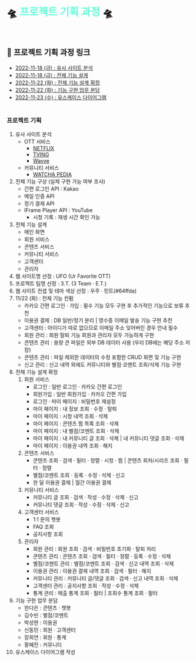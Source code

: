 # 🛸 <span style="color: #64ffda;">프로젝트 기획 과정</span> 🛸
<br>

## 🧩 프로젝트 기획 과정 링크

- [2022-11-18 (금) : 유사 사이트 분석](https://github.com/RayJun-M/KH_Final-Project/blob/main/Document/Project-Proposal/Analysis_Similar-Websites.png)
- [2022-11-18 (금) : 전체 기능 설계](https://github.com/RayJun-M/KH_Final-Project/blob/main/Document/Project-Proposal/Functional-Design.png)
- [2022-11-22 (화) : 전체 기능 설계 확정](https://github.com/RayJun-M/KH_Final-Project/blob/main/Document/Project-Proposal/Functional-Design_Feedback.png)
- [2022-11-22 (화) : 기능 구현 업무 분담](https://github.com/RayJun-M/KH_Final-Project/blob/main/Document/Project-Proposal/Function-Implementation_Role.png)
- [2022-11-23 (수) : 유스케이스 다이어그램](https://github.com/RayJun-M/KH_Final-Project/blob/main/Document/Project-Proposal/Use-Case-Diagram.jpg)
<br><br>

### 프로젝트 기획
1. 유사 사이트 분석
	- OTT 서비스
		- [NETFLIX](https://www.netflix.com/kr/)
		- [TVING](https://www.tving.com/onboarding)
		- [Wavve](https://www.wavve.com/index.html)
	- 커뮤니티 서비스
		- [WATCHA PEDIA](https://pedia.watcha.com/ko-KR)
2. 전체 기능 구상 (실제 구현 가능 여부 조사)
	- 간편 로그인 API : Kakao
	- 메일 인증 API
	- 정기 결제 API
	- IFrame Player API : YouTube
		- 시청 기록 : 재생 시간 확인 가능
3. 전체 기능 설계
	- 메인 화면
	- 회원 서비스
	- 콘텐츠 서비스
	- 커뮤니티 서비스
	- 고객센터
	- 관리자
4. 웹 사이트명 선정 : UFO (Ur Favorite OTT)
5. 프로젝트 팀명 선정 : 3.T. (3 Team · E.T.)
6. 웹 사이트 컨셉 및 테마 색상 선정 : 우주 · 민트(#64ffda)
7. 11/22 (화) : 전체 기능 컨펌
	- 카카오 간편 로그인 · 가입 : 필수 기능 모두 구현 후 추가적인 기능으로 보류 추천
	- 이용권 결제 : DB 일반/정기 분리 | 영수증 이메일 발송 기능 구현 추천
	- 고객센터 : 아이디가 따로 없으므로 이메일 주소 잊어버린 경우 안내 필수
	- 회원 관리 : 회원 탈퇴 기능 회원과 관리자 모두 가능하게 구현
	- 콘텐츠 관리 : 용량 큰 파일은 외부 DB 데이터 사용 (우리 DB에는 해당 주소 저장)
	- 콘텐츠 관리 : 파일 제외한 데이터의 수정 포함한 CRUD 화면 및 기능 구현
	- 신고 관리 : 신고 내역 외에도 커뮤니티와 별점·코멘트 조회/삭제 기능 구현
8. 전체 기능 설계 확정
	1. 회원 서비스
		- 로그인 : 일반 로그인 · 카카오 간편 로그인
		- 회원가입 : 일반 회원가입 · 카카오 간편 가입
		- 로그인 · 마이 페이지 : 비밀번호 재설정
		- 마이 페이지 : 내 정보 조회 · 수정 · 탈퇴
		- 마이 페이지 : 시청 내역 조회 · 삭제
		- 마이 페이지 : 콘텐츠 찜 목록 조회 · 삭제
		- 마이 페이지 : 내 별점/코멘트 조회 · 삭제
		- 마이 페이지 : 내 커뮤니티 글 조회 · 삭제 | 내 커뮤니티 댓글 조회 · 삭제
		- 마이 페이지 : 이용권 내역 조회 · 해지
	2. 콘텐츠 서비스
		- 콘텐츠 조회 · 검색 · 필터 · 정렬 · 시청 · 찜 | 콘텐츠 회차/시리즈 조회 · 필터 · 정렬
		- 별점/코멘트 조회 · 등록 · 수정 · 삭제 · 신고
		- 한 달 이용권 결제 | 월간 이용권 결제
	3. 커뮤니티 서비스
		- 커뮤니티 글 조회 · 검색 · 작성 · 수정 · 삭제 · 신고
		- 커뮤니티 댓글 조회 · 작성 · 수정 · 삭제 · 신고
	4. 고객센터 서비스
		- 1:1 문의 챗봇
		- FAQ 조회
		- 공지사항 조회
	5. 관리자
		- 회원 관리 : 회원 조회 · 검색 · 비밀번호 초기화 · 탈퇴 처리
		- 콘텐츠 관리 : 콘텐츠 조회 · 검색 · 필터 · 정렬 · 등록 · 수정 · 삭제
		- 별점/코멘트 관리 : 별점/코멘트 조회 · 검색 · 신고 내역 조회 · 삭제
		- 이용권 관리 : 이용권 결제 내역 조회 · 검색 · 필터 · 해지
		- 커뮤니티 관리 : 커뮤니티 글/댓글 조회 · 검색 · 신고 내역 조회 · 삭제
		- 고객센터 관리 : 공지사항 조회 · 작성 · 수정 · 삭제
		- 통계 관리 : 매출 통계 조회 · 필터 | 조회수 통계 조회 · 필터
9. 기능 구현 업무 분담
	- 한다은 : 콘텐츠 · 챗봇
	- 김수빈 : 별점/코멘트
	- 박성현 : 이용권
	- 신동민 : 회원 · 고객센터
	- 장희연 : 회원 · 통계
	- 황혜진 : 커뮤니티
10. 유스케이스 다이어그램 작성